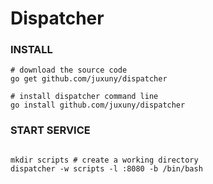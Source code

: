 Dispatcher
================


### INSTALL

```shell script
# download the source code 
go get github.com/juxuny/dispatcher

# install dispatcher command line 
go install github.com/juxuny/dispatcher
```

### START SERVICE

```shell script

mkdir scripts # create a working directory
dispatcher -w scripts -l :8080 -b /bin/bash

```